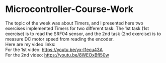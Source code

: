 # Microcontroller-Course-Work
The topic of the week was about Timers, and I presented here two exercises implemented Timers for two different task: The 1st task (1st exercise) is to read the SRF04 sensor, and the 2nd task (2nd exercise) is to measure DC motor speed from reading the encoder. \
Here are my video links:\
For the 1st video: https://youtu.be/yx-I1ecu43A \
For the 2nd video: https://youtu.be/8WEOxBfl50w
